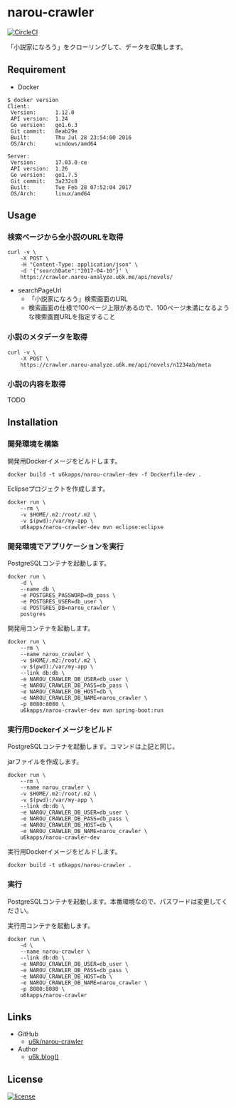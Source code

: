 # narou-crawler

[![CircleCI](https://circleci.com/gh/u6k/narou-crawler.svg?style=svg)](https://circleci.com/gh/u6k/narou-crawler)

「小説家になろう」をクローリングして、データを収集します。

## Requirement

- Docker

```
$ docker version
Client:
 Version:      1.12.0
 API version:  1.24
 Go version:   go1.6.3
 Git commit:   8eab29e
 Built:        Thu Jul 28 23:54:00 2016
 OS/Arch:      windows/amd64

Server:
 Version:      17.03.0-ce
 API version:  1.26
 Go version:   go1.7.5
 Git commit:   3a232c8
 Built:        Tue Feb 28 07:52:04 2017
 OS/Arch:      linux/amd64
```

## Usage

### 検索ページから全小説のURLを取得

```
curl -v \
    -X POST \
    -H "Content-Type: application/json" \
    -d '{"searchDate":"2017-04-10"}' \
    https://crawler.narou-analyze.u6k.me/api/novels/
```

- searchPageUrl
    - 「小説家になろう」検索画面のURL
    - 検索画面の仕様で100ページ上限があるので、100ページ未満になるような検索画面URLを指定すること

### 小説のメタデータを取得

```
curl -v \
    -X POST \
    https://crawler.narou-analyze.u6k.me/api/novels/n1234ab/meta
```

### 小説の内容を取得

TODO

## Installation

### 開発環境を構築

開発用Dockerイメージをビルドします。

```
docker build -t u6kapps/narou-crawler-dev -f Dockerfile-dev .
```

Eclipseプロジェクトを作成します。

```
docker run \
    --rm \
    -v $HOME/.m2:/root/.m2 \
    -v $(pwd):/var/my-app \
    u6kapps/narou-crawler-dev mvn eclipse:eclipse
```

### 開発環境でアプリケーションを実行

PostgreSQLコンテナを起動します。

```
docker run \
    -d \
    --name db \
    -e POSTGRES_PASSWORD=db_pass \
    -e POSTGRES_USER=db_user \
    -e POSTGRES_DB=narou_crawler \
    postgres
```

開発用コンテナを起動します。

```
docker run \
    --rm \
    --name narou_crawler \
    -v $HOME/.m2:/root/.m2 \
    -v $(pwd):/var/my-app \
    --link db:db \
    -e NAROU_CRAWLER_DB_USER=db_user \
    -e NAROU_CRAWLER_DB_PASS=db_pass \
    -e NAROU_CRAWLER_DB_HOST=db \
    -e NAROU_CRAWLER_DB_NAME=narou_crawler \
    -p 8080:8080 \
    u6kapps/narou-crawler-dev mvn spring-boot:run
```

### 実行用Dockerイメージをビルド

PostgreSQLコンテナを起動します。コマンドは上記と同じ。

jarファイルを作成します。

```
docker run \
    --rm \
    --name narou_crawler \
    -v $HOME/.m2:/root/.m2 \
    -v $(pwd):/var/my-app \
    --link db:db \
    -e NAROU_CRAWLER_DB_USER=db_user \
    -e NAROU_CRAWLER_DB_PASS=db_pass \
    -e NAROU_CRAWLER_DB_HOST=db \
    -e NAROU_CRAWLER_DB_NAME=narou_crawler \
    u6kapps/narou-crawler-dev
```

実行用Dockerイメージをビルドします。

```
docker build -t u6kapps/narou-crawler .
```

### 実行

PostgreSQLコンテナを起動します。本番環境なので、パスワードは変更してください。

実行用コンテナを起動します。

```
docker run \
    -d \
    --name narou-crawler \
    --link db:db \
    -e NAROU_CRAWLER_DB_USER=db_user \
    -e NAROU_CRAWLER_DB_PASS=db_pass \
    -e NAROU_CRAWLER_DB_HOST=db \
    -e NAROU_CRAWLER_DB_NAME=narou_crawler \
    -p 8080:8080 \
    u6kapps/narou-crawler
```

## Links

- GitHub
    - [u6k/narou-crawler](https://github.com/u6k/narou-crawler)
- Author
    - [u6k.blog()](http://blog.u6k.me)

## License

[![license](https://img.shields.io/github/license/mashape/apistatus.svg)](https://opensource.org/licenses/MIT)
